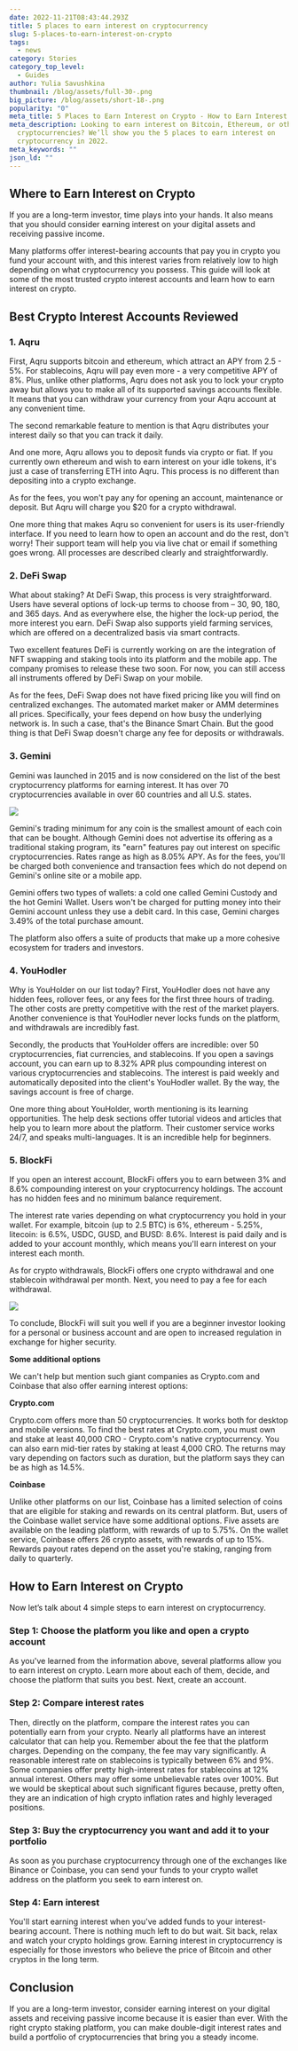 ```yaml
---
date: 2022-11-21T08:43:44.293Z
title: 5 places to earn interest on cryptocurrency
slug: 5-places-to-earn-interest-on-crypto
tags:
  - news
category: Stories
category_top_level:
  - Guides
author: Yulia Savushkina
thumbnail: /blog/assets/full-30-.png
big_picture: /blog/assets/short-18-.png
popularity: "0"
meta_title: 5 Places to Earn Interest on Crypto - How to Earn Interest on Cryptocurrency
meta_description: Looking to earn interest on Bitcoin, Ethereum, or other
  cryptocurrencies? We’ll show you the 5 places to earn interest on
  cryptocurrency in 2022.
meta_keywords: ""
json_ld: ""
---
```

## Where to Earn Interest on Crypto

If you are a long-term investor, time plays into your hands. It also means that you should consider earning interest on your digital assets and receiving passive income. 

Many platforms offer interest-bearing accounts that pay you in crypto you fund your account with, and this interest varies from relatively low to high depending on what cryptocurrency you possess. This guide will look at some of the most trusted crypto interest accounts and learn how to earn interest on crypto. 

## Best Crypto Interest Accounts Reviewed

### 1. Aqru

First, Aqru supports bitcoin and ethereum, which attract an APY from 2.5 - 5%. For stablecoins, Aqru will pay even more - a very competitive APY of 8%. Plus, unlike other platforms, Aqru does not ask you to lock your crypto away but allows you to make all of its supported savings accounts flexible. It means that you can withdraw your currency from your Aqru account at any convenient time.

The second remarkable feature to mention is that Aqru distributes your interest daily so that you can track it daily.

And one more, Aqru allows you to deposit funds via crypto or fiat. If you currently own ethereum and wish to earn interest on your idle tokens, it's just a case of transferring ETH into Aqru. This process is no different than depositing into a crypto exchange.

As for the fees, you won't pay any for opening an account, maintenance or deposit. But Aqru will charge you $20 for a crypto withdrawal. 

One more thing that makes Aqru so convenient for users is its user-friendly interface. If you need to learn how to open an account and do the rest, don't worry! Their support team will help you via live chat or email if something goes wrong. All processes are described clearly and straightforwardly. 

### 2. DeFi Swap 

What about staking? At DeFi Swap, this process is very straightforward. Users have several options of lock-up terms to choose from – 30, 90, 180, and 365 days. And as everywhere else, the higher the lock-up period, the more interest you earn. DeFi Swap also supports yield farming services, which are offered on a decentralized basis via smart contracts. 

Two excellent features DeFi is currently working on are the integration of NFT swapping and staking tools into its platform and the mobile app. The company promises to release these two soon. For now, you can still access all instruments offered by DeFi Swap on your mobile.

As for the fees, DeFi Swap does not have fixed pricing like you will find on centralized exchanges. The automated market maker or AMM determines all prices. Specifically, your fees depend on how busy the underlying network is. In such a case, that's the Binance Smart Chain. But the good thing is that DeFi Swap doesn't charge any fee for deposits or withdrawals. 

### 3. Gemini

Gemini was launched in 2015 and is now considered on the list of the best cryptocurrency platforms for earning interest. It has over 70 cryptocurrencies available in over 60 countries and all U.S. states.

![](/blog/assets/full-32-.png)

Gemini's trading minimum for any coin is the smallest amount of each coin that can be bought. Although Gemini does not advertise its offering as a traditional staking program, its "earn" features pay out interest on specific cryptocurrencies. Rates range as high as 8.05% APY. As for the fees, you'll be charged both convenience and transaction fees which do not depend on Gemini's online site or a mobile app.

Gemini offers two types of wallets: a cold one called Gemini Custody and the hot Gemini Wallet. Users won't be charged for putting money into their Gemini account unless they use a debit card. In this case, Gemini charges 3.49% of the total purchase amount.

The platform also offers a suite of products that make up a more cohesive ecosystem for traders and investors.

### 4. YouHodler

Why is YouHolder on our list today? First, YouHodler does not have any hidden fees, rollover fees, or any fees for the first three hours of trading. The other costs are pretty competitive with the rest of the market players. Another convenience is that YouHodler never locks funds on the platform, and withdrawals are incredibly fast. 

Secondly, the products that YouHolder offers are incredible: over 50 cryptocurrencies, fiat currencies, and stablecoins. If you open a savings account, you can earn up to 8.32% APR plus compounding interest on various cryptocurrencies and stablecoins. The interest is paid weekly and automatically deposited into the client's YouHodler wallet. By the way, the savings account is free of charge.

One more thing about YouHolder, worth mentioning is its learning opportunities. The help desk sections offer tutorial videos and articles that help you to learn more about the platform. Their customer service works 24/7, and speaks multi-languages. It is an incredible help for beginners. 

### 5. BlockFi

If you open an interest account, BlockFi offers you to earn between 3% and 8.6% compounding interest on your cryptocurrency holdings. The account has no hidden fees and no minimum balance requirement.

The interest rate varies depending on what cryptocurrency you hold in your wallet. For example, bitcoin (up to 2.5 BTC) is 6%, ethereum - 5.25%, litecoin: is 6.5%, USDC, GUSD, and BUSD: 8.6%. Interest is paid daily and is added to your account monthly, which means you'll earn interest on your interest each month. 

As for crypto withdrawals, BlockFi offers one crypto withdrawal and one stablecoin withdrawal per month. Next, you need to pay a fee for each withdrawal. 

![](/blog/assets/full-31-.png)

To conclude, BlockFi will suit you well if you are a beginner investor looking for a personal or business account and are open to increased regulation in exchange for higher security.

**Some additional options**

We can't help but mention such giant companies as Crypto.com and Coinbase that also offer earning interest options: 

**Crypto.com**

Crypto.com offers more than 50 cryptocurrencies. It works both for desktop and mobile versions. To find the best rates at Crypto.com, you must own and stake at least 40,000 CRO - Crypto.com's native cryptocurrency. You can also earn mid-tier rates by staking at least 4,000 CRO. The returns may vary depending on factors such as duration, but the platform says they can be as high as 14.5%. 

**Coinbase**

Unlike other platforms on our list, Coinbase has a limited selection of coins that are eligible for staking and rewards on its central platform. But, users of the Coinbase wallet service have some additional options. Five assets are available on the leading platform, with rewards of up to 5.75%. On the wallet service, Coinbase offers 26 crypto assets, with rewards of up to 15%. Rewards payout rates depend on the asset you're staking, ranging from daily to quarterly.

## How to Earn Interest on Crypto

Now let’s talk about 4 simple steps to earn interest on cryptocurrency. 

### Step 1: Choose the platform you like and open a crypto account 

As you've learned from the information above, several platforms allow you to earn interest on crypto. Learn more about each of them, decide, and choose the platform that suits you best. Next, create an account.

### Step 2: Compare interest rates

Then, directly on the platform, compare the interest rates you can potentially earn from your crypto. Nearly all platforms have an interest calculator that can help you. Remember about the fee that the platform charges. Depending on the company, the fee may vary significantly. A reasonable interest rate on stablecoins is typically between 6% and 9%. Some companies offer pretty high-interest rates for stablecoins at 12% annual interest. Others may offer some unbelievable rates over 100%. But we would be skeptical about such significant figures because, pretty often, they are an indication of high crypto inflation rates and highly leveraged positions.

### Step 3: Buy the cryptocurrency you want and add it to your portfolio

As soon as you purchase cryptocurrency through one of the exchanges like Binance or Coinbase, you can send your funds to your crypto wallet address on the platform you seek to earn interest on.

### Step 4: Earn interest

You'll start earning interest when you've added funds to your interest-bearing account. There is nothing much left to do but wait. Sit back, relax and watch your crypto holdings grow. Earning interest in cryptocurrency is especially for those investors who believe the price of Bitcoin and other cryptos in the long term.  

## Conclusion 

If you are a long-term investor, consider earning interest on your digital assets and receiving passive income because it is easier than ever. With the right crypto staking platform, you can make double-digit interest rates and build a portfolio of cryptocurrencies that bring you a steady income.